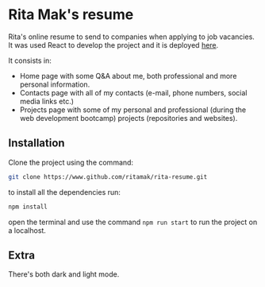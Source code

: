 # Rita Mak's resume

Rita's online resume to send to companies when applying to job vacancies. It was used React to develop the project and it is deployed [here](https://rita-mak.netlify.app).

It consists in:

- Home page with some Q&A about me, both professional and more personal information.
- Contacts page with all of my contacts (e-mail, phone numbers, social media links etc.)
- Projects page with some of my personal and professional (during the web development bootcamp) projects (repositories and websites).

## Installation

Clone the project using the command:

```bash
git clone https://www.github.com/ritamak/rita-resume.git
```
to install all the dependencies run:
```bash
npm install
```
open the terminal and use the command `npm run start` to run the project on a localhost.




## Extra
There's both dark and light mode.
